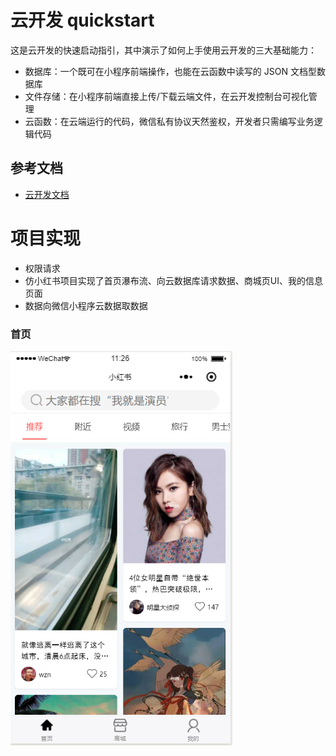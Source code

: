 # 云开发 quickstart

这是云开发的快速启动指引，其中演示了如何上手使用云开发的三大基础能力：

- 数据库：一个既可在小程序前端操作，也能在云函数中读写的 JSON 文档型数据库
- 文件存储：在小程序前端直接上传/下载云端文件，在云开发控制台可视化管理
- 云函数：在云端运行的代码，微信私有协议天然鉴权，开发者只需编写业务逻辑代码

## 参考文档

- [云开发文档](https://developers.weixin.qq.com/miniprogram/dev/wxcloud/basis/getting-started.html)

# 项目实现
- 权限请求
- 仿小红书项目实现了首页瀑布流、向云数据库请求数据、商城页UI、我的信息页面
- 数据向微信小程序云数据取数据
### 首页
![image](https://github.com/Too-Tao/xiaohongshu/blob/master/demoPic.png)

